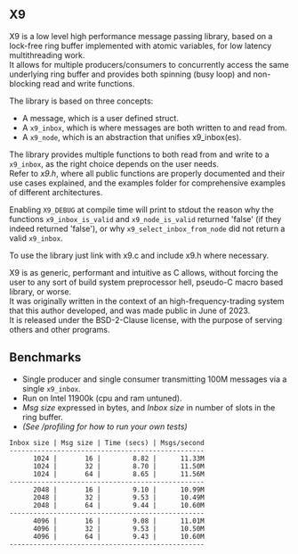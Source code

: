 X9
---

X9 is a low level high performance message passing library, based on a
lock-free ring buffer implemented with atomic variables, for low latency
multithreading work.  
It allows for multiple producers/consumers to concurrently access the same
underlying ring buffer and provides both spinning (busy loop) and non-blocking
read and write functions.

The library is based on three concepts:

- A message, which is a user defined struct.
- A `x9_inbox`, which is where messages are both written to and read from.
- A `x9_node`, which is an abstraction that unifies x9_inbox(es).

The library provides multiple functions to both read from and write to a
`x9_inbox`, as the right choice depends on the user needs.  
Refer to _x9.h_, where all public functions are properly documented and their
use cases explained, and the examples folder for comprehensive examples of
different architectures.

Enabling `X9_DEBUG` at compile time will print to stdout the reason why the
functions `x9_inbox_is_valid` and `x9_node_is_valid` returned 'false' (if they
indeed returned 'false'), or why `x9_select_inbox_from_node` did not return a
valid `x9_inbox`.

To use the library just link with x9.c and include x9.h where necessary.

X9 is as generic, performant and intuitive as C allows, without forcing the
user to any sort of build system preprocessor hell, pseudo-C macro based
library, or worse.  
It was originally written in the context of an high-frequency-trading system
that this author developed, and was made public in June of 2023.  
It is released under the BSD-2-Clause license, with the purpose of serving
others and other programs.  

Benchmarks
---

- Single producer and single consumer transmitting 100M messages via a single 
`x9_inbox`.  
- Run on Intel 11900k (cpu and ram untuned).  
- _Msg size_ expressed in bytes, and _Inbox size_ in number of slots in the 
ring buffer.   
- _(See /profiling for how to run your own tests)_  

```
Inbox size | Msg size | Time (secs) | Msgs/second
-------------------------------------------------
      1024 |       16 |        8.82 |      11.33M
      1024 |       32 |        8.70 |      11.50M
      1024 |       64 |        8.65 |      11.56M
-------------------------------------------------
      2048 |       16 |        9.10 |      10.99M
      2048 |       32 |        9.53 |      10.49M
      2048 |       64 |        9.44 |      10.60M
-------------------------------------------------
      4096 |       16 |        9.08 |      11.01M
      4096 |       32 |        9.53 |      10.50M
      4096 |       64 |        9.43 |      10.60M
-------------------------------------------------
```
